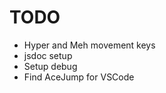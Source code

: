 # TODO

-   Hyper and Meh movement keys
-   jsdoc setup
-   Setup debug
-   Find AceJump for VSCode
